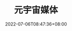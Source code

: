 ---
weight: 1
title: "元宇宙媒体"
description: ""
date: 2022-07-06T08:47:36+08:00
lastmod: 2022-07-06T08:47:36+08:00
draft: false
ico: '<svg class="icon" aria-hidden="true"><use xlink:href="#icon-yuanyuzhoumeiti"></use></svg>'
navigation: ["元宇宙资讯","元宇宙社区","微信公众号","微博","自媒体"]
hidePage: true
---